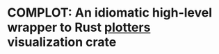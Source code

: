 # COMPLOT: An idiomatic high-level wrapper to Rust [plotters](https://docs.rs/plotters/0.3.0/plotters/) visualization crate
